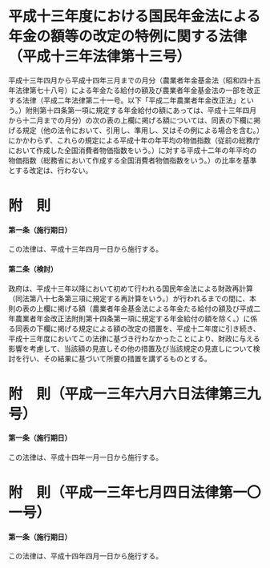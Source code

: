# 平成十三年度における国民年金法による年金の額等の改定の特例に関する法律（平成十三年法律第十三号）
平成十三年四月から平成十四年三月までの月分（農業者年金基金法（昭和四十五年法律第七十八号）による年金たる給付の額及び農業者年金基金法の一部を改正する法律（平成二年法律第二十一号。以下「平成二年農業者年金改正法」という。）附則第十四条第一項に規定する年金給付の額にあっては、平成十三年四月から十二月までの月分）の次の表の上欄に掲げる額については、同表の下欄に掲げる規定（他の法令において、引用し、準用し、又はその例による場合を含む。）にかかわらず、これらの規定による平成十年の年平均の物価指数（従前の総務庁において作成した全国消費者物価指数をいう。）に対する平成十二年の年平均の物価指数（総務省において作成する全国消費者物価指数をいう。）の比率を基準とする改定は、行わない。
# 附　則
#### 第一条（施行期日）
この法律は、平成十三年四月一日から施行する。
#### 第二条（検討）
政府は、平成十三年以降において初めて行われる国民年金法による財政再計算（同法第八十七条第三項に規定する再計算をいう。）が行われるまでの間に、本則の表の上欄に掲げる額（農業者年金基金法による年金たる給付の額及び平成二年農業者年金改正法附則第十四条第一項に規定する年金給付の額を除く。）に係る同表の下欄に掲げる規定による額の改定の措置を、平成十二年度に引き続き、平成十三年度においてこの法律に基づき行わなかったことにより、財政に与える影響を考慮して、当該額の見直しその他の措置及び当該規定の見直しについて検討を行い、その結果に基づいて所要の措置を講ずるものとする。
# 附　則（平成一三年六月六日法律第三九号）
#### 第一条（施行期日）
この法律は、平成十四年一月一日から施行する。
# 附　則（平成一三年七月四日法律第一〇一号）
#### 第一条（施行期日）
この法律は、平成十四年四月一日から施行する。
